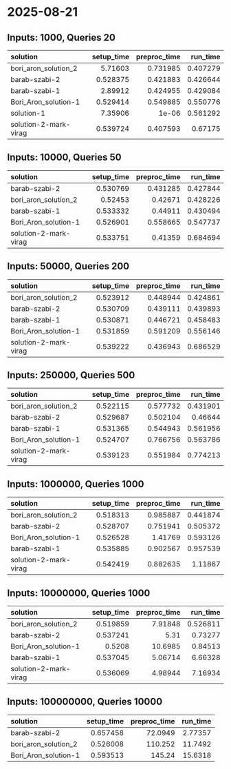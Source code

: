 # 2025-08-21

## Inputs: 1000, Queries 20

| solution              |   setup_time |   preproc_time |   run_time |
|:----------------------|-------------:|---------------:|-----------:|
| bori_aron_solution_2  |     5.71603  |       0.731985 |   0.407279 |
| barab-szabi-2         |     0.528375 |       0.421883 |   0.426644 |
| barab-szabi-1         |     2.89912  |       0.424955 |   0.429084 |
| Bori_Aron_solution-1  |     0.529414 |       0.549885 |   0.550776 |
| solution-1            |     7.35906  |       1e-06    |   0.561292 |
| solution-2-mark-virag |     0.539724 |       0.407593 |   0.67175  |

## Inputs: 10000, Queries 50

| solution              |   setup_time |   preproc_time |   run_time |
|:----------------------|-------------:|---------------:|-----------:|
| barab-szabi-2         |     0.530769 |       0.431285 |   0.427844 |
| bori_aron_solution_2  |     0.52453  |       0.42671  |   0.428226 |
| barab-szabi-1         |     0.533332 |       0.44911  |   0.430494 |
| Bori_Aron_solution-1  |     0.526901 |       0.558665 |   0.547737 |
| solution-2-mark-virag |     0.533751 |       0.41359  |   0.684694 |

## Inputs: 50000, Queries 200

| solution              |   setup_time |   preproc_time |   run_time |
|:----------------------|-------------:|---------------:|-----------:|
| bori_aron_solution_2  |     0.523912 |       0.448944 |   0.424861 |
| barab-szabi-2         |     0.530709 |       0.439111 |   0.439893 |
| barab-szabi-1         |     0.530871 |       0.446721 |   0.458483 |
| Bori_Aron_solution-1  |     0.531859 |       0.591209 |   0.556146 |
| solution-2-mark-virag |     0.539222 |       0.436943 |   0.686529 |

## Inputs: 250000, Queries 500

| solution              |   setup_time |   preproc_time |   run_time |
|:----------------------|-------------:|---------------:|-----------:|
| bori_aron_solution_2  |     0.522115 |       0.577732 |   0.431901 |
| barab-szabi-2         |     0.529687 |       0.502104 |   0.46644  |
| barab-szabi-1         |     0.531365 |       0.544943 |   0.561956 |
| Bori_Aron_solution-1  |     0.524707 |       0.766756 |   0.563786 |
| solution-2-mark-virag |     0.539123 |       0.551984 |   0.774213 |

## Inputs: 1000000, Queries 1000

| solution              |   setup_time |   preproc_time |   run_time |
|:----------------------|-------------:|---------------:|-----------:|
| bori_aron_solution_2  |     0.518313 |       0.985887 |   0.441874 |
| barab-szabi-2         |     0.528707 |       0.751941 |   0.505372 |
| Bori_Aron_solution-1  |     0.526528 |       1.41769  |   0.593126 |
| barab-szabi-1         |     0.535885 |       0.902567 |   0.957539 |
| solution-2-mark-virag |     0.542419 |       0.882635 |   1.11867  |

## Inputs: 10000000, Queries 1000

| solution              |   setup_time |   preproc_time |   run_time |
|:----------------------|-------------:|---------------:|-----------:|
| bori_aron_solution_2  |     0.519859 |        7.91848 |   0.526811 |
| barab-szabi-2         |     0.537241 |        5.31    |   0.73277  |
| Bori_Aron_solution-1  |     0.5208   |       10.6985  |   0.84513  |
| barab-szabi-1         |     0.537045 |        5.06714 |   6.66328  |
| solution-2-mark-virag |     0.536069 |        4.98944 |   7.16934  |

## Inputs: 100000000, Queries 10000

| solution             |   setup_time |   preproc_time |   run_time |
|:---------------------|-------------:|---------------:|-----------:|
| barab-szabi-2        |     0.657458 |        72.0949 |    2.77357 |
| bori_aron_solution_2 |     0.526008 |       110.252  |   11.7492  |
| Bori_Aron_solution-1 |     0.593513 |       145.24   |   15.6318  |